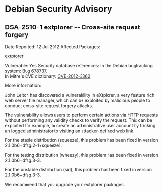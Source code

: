 
Debian Security Advisory
========================


DSA-2510-1 extplorer -- Cross-site request forgery
--------------------------------------------------



Date Reported:
12 Jul 2012
Affected Packages:

[extplorer](https://packages.debian.org/src:extplorer)

Vulnerable:
Yes
Security database references:
In the Debian bugtracking system: [Bug 678737](https://bugs.debian.org/cgi-bin/bugreport.cgi?bug=678737).  
In Mitre's CVE dictionary: [CVE-2012-3362](https://security-tracker.debian.org/tracker/CVE-2012-3362).  

More information:

John Leitch has discovered a vulnerability in eXtplorer, a very feature
rich web server file manager, which can be exploited by malicious people
to conduct cross-site request forgery attacks.


The vulnerability allows users to perform certain actions via HTTP requests
without performing any validity checks to verify the request. This can be
exploited for example, to create an administrative user account by tricking
an logged administrator to visiting an attacker-defined web link.


For the stable distribution (squeeze), this problem has been fixed in
version 2.1.0b6+dfsg.2-1+squeeze1.


For the testing distribution (wheezy), this problem has been fixed in
version 2.1.0b6+dfsg.3-3.


For the unstable distribution (sid), this problem has been fixed in
version 2.1.0b6+dfsg.3-3.


We recommend that you upgrade your extplorer packages.





